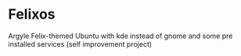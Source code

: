 # Felixos
Argyle Felix-themed Ubuntu with kde instead of gnome and some pre installed services 
(self improvement project)

